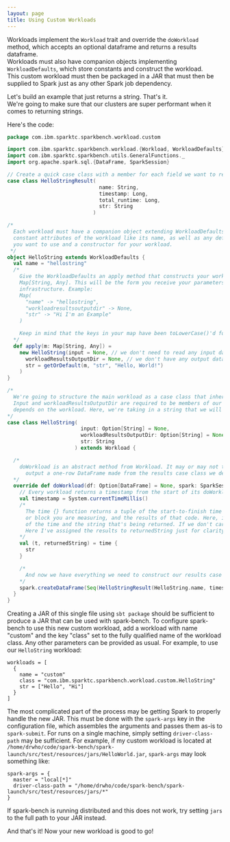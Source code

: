 ```yaml
---
layout: page
title: Using Custom Workloads
---
```


Workloads implement the `Workload` trait and override the `doWorkload` method, which accepts an optional dataframe and 
returns a results dataframe.  
Workloads must also have companion objects implementing `WorkloadDefaults`, which store constants and construct the workload.  
This custom workload must then be packaged in a JAR that must then be supplied to Spark just as any other Spark job dependency.

Let's build an example that just returns a string. That's it.  
We're going to make sure that our clusters are super performant when it comes to returning strings.

Here's the code:

```scala
package com.ibm.sparktc.sparkbench.workload.custom

import com.ibm.sparktc.sparkbench.workload.{Workload, WorkloadDefaults}
import com.ibm.sparktc.sparkbench.utils.GeneralFunctions._
import org.apache.spark.sql.{DataFrame, SparkSession}

// Create a quick case class with a member for each field we want to return in the results.
case class HelloStringResult(
                              name: String,
                              timestamp: Long,
                              total_runtime: Long,
                              str: String
                            )

/*
  Each workload must have a companion object extending WorkloadDefaults.  Here, you define required
  constant attributes of the workload like its name, as well as any default values or constants that
  you want to use and a constructor for your workload.
 */
object HelloString extends WorkloadDefaults {
  val name = "hellostring"
  /*
    Give the WorkloadDefaults an apply method that constructs your workload  from a
    Map[String, Any]. This will be the form you receive your parameters in from the spark-bench
    infrastructure. Example:
    Map(
      "name" -> "hellostring",
      "workloadresultsoutputdir" -> None,
      "str" -> "Hi I'm an Example"
    )

    Keep in mind that the keys in your map have been toLowerCase()'d for consistency.
  */
  def apply(m: Map[String, Any]) =
    new HelloString(input = None, // we don't need to read any input data from disk
      workloadResultsOutputDir = None, // we don't have any output data to write to disk in the way that a SQL query would.
      str = getOrDefault(m, "str", "Hello, World!")
    )
}

/*
  We're going to structure the main workload as a case class that inherits from abstract class Workload.
  Input and workloadResultsOutputDir are required to be members of our case class; anything else
  depends on the workload. Here, we're taking in a string that we will be returning in our workload.
*/
case class HelloString(
                        input: Option[String] = None,
                        workloadResultsOutputDir: Option[String] = None,
                        str: String
                      ) extends Workload {

  /*
    doWorkload is an abstract method from Workload. It may or may not take input data, and it will
      output a one-row DataFrame made from the results case class we defined above.
  */
  override def doWorkload(df: Option[DataFrame] = None, spark: SparkSession): DataFrame = {
    // Every workload returns a timestamp from the start of its doWorkload() method
    val timestamp = System.currentTimeMillis()
    /*
      The time {} function returns a tuple of the start-to-finish time of whatever function
      or block you are measuring, and the results of that code. Here, it's going to return a tuple
      of the time and the string that's being returned. If we don't care about the results, we can assign it to _.
      Here I've assigned the results to returnedString just for clarity.
    */
    val (t, returnedString) = time {
      str
    }

    /*
      And now we have everything we need to construct our results case class and create a DataFrame!
    */
    spark.createDataFrame(Seq(HelloStringResult(HelloString.name, timestamp, t, returnedString)))
  }
}
```

Creating a JAR of this single file using `sbt package` should be sufficient to produce a JAR that can be used with spark-bench.  To configure spark-bench to use this new custom workload, add a workload with name "custom" and the key "class" set to the fully qualified name of the workload class.  Any other parameters can be provided as usual.  For example, to use our `HelloString` workload:

```
workloads = [
  {
    name = "custom"
    class = "com.ibm.sparktc.sparkbench.workload.custom.HelloString"
    str = ["Hello", "Hi"]
  }
]
```

The most complicated part of the process may be getting Spark to properly handle the new JAR.  This must be done with the `spark-args` key in the configuration file, which assembles the arguments and passes them as-is to `spark-submit`.  For runs on a single machine, simply setting `driver-class-path` may be sufficient.  For example, if my custom workload is located at `/home/drwho/code/spark-bench/spark-launch/src/test/resources/jars/HelloWorld.jar`, `spark-args` may look something like:

```
spark-args = {
  master = "local[*]"
  driver-class-path = "/home/drwho/code/spark-bench/spark-launch/src/test/resources/jars/*"
}
```

If spark-bench is running distributed and this does not work, try setting `jars` to the full path to your JAR instead.

And that's it! Now your new workload is good to go!
